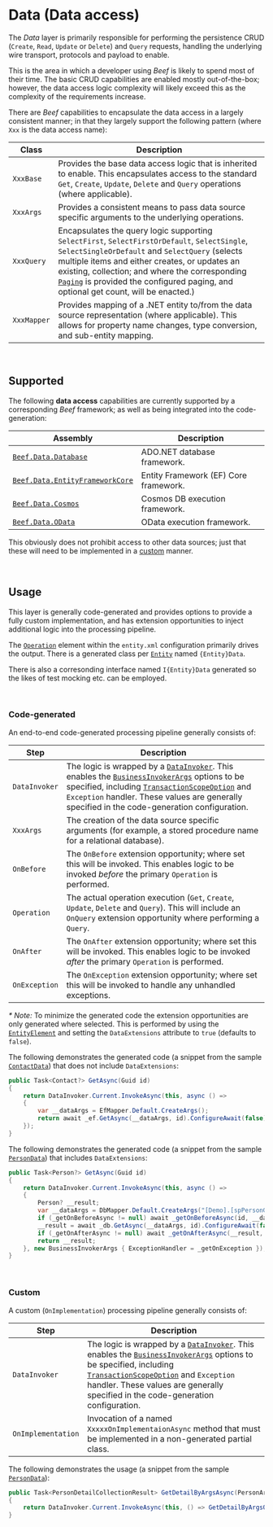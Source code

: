 ﻿# Data (Data access)

The _Data_ layer is primarily responsible for performing the persistence CRUD (`Create`, `Read`, `Update` or `Delete`) and `Query` requests, handling the underlying wire transport, protocols and payload to enable. 

This is the area in which a developer using _Beef_ is likely to spend most of their time. The basic CRUD capabilities are enabled mostly out-of-the-box; however, the data access logic complexity will likely exceed this as the complexity of the requirements increase.

There are _Beef_ capabilities to encapsulate the data access in a largely consistent manner; in that they largely support the following pattern (where `Xxx` is the data access name):

Class | Description
-|-
`XxxBase` | Provides the base data access logic that is inherited to enable. This encapsulates access to the standard `Get`, `Create`, `Update`, `Delete` and `Query` operations (where applicable).
`XxxArgs` | Provides a consistent means to pass data source specific arguments to the underlying operations.
`XxxQuery` | Encapsulates the query logic supporting `SelectFirst`, `SelectFirstOrDefault`, `SelectSingle`, `SelectSingleOrDefault` and `SelectQuery` (selects multiple items and either creates, or updates an existing, collection; and where the corresponding [`Paging`](../src/Beef.Core/Entities/PagingResult.cs) is provided the configured paging, and optional get count, will be enacted.)
`XxxMapper` | Provides mapping of a .NET entity to/from the data source representation (where applicable). This allows for property name changes, type conversion, and sub-entity mapping.

<br/>

## Supported

The following **data access** capabilities are currently supported by a corresponding _Beef_ framework; as well as being integrated into the code-generation:

Assembly | Description
-|-
[`Beef.Data.Database`](../src/Beef.Data.Database) | ADO.NET database framework. 
[`Beef.Data.EntityFrameworkCore`](../src/Beef.Data.EntityFrameworkCore) | Entity Framework (EF) Core framework. 
[`Beef.Data.Cosmos`](../src/Beef.Data.Cosmos) | Cosmos DB execution framework. 
[`Beef.Data.OData`](../src/Beef.Data.OData) | OData execution framework. 

This obviously does not prohibit access to other data sources; just that these will need to be implemented in a [custom](#Custom) manner.

<br>

## Usage
 
This layer is generally code-generated and provides options to provide a fully custom implementation, and has extension opportunities to inject additional logic into the processing pipeline.

The [`Operation`](./Entity-Operation-element.md) element within the `entity.xml` configuration primarily drives the output. There is a generated class per [`Entity`](./Entity-Entity-element.md) named `{Entity}Data`.

There is also a corresonding interface named `I{Entity}Data` generated so the likes of test mocking etc. can be employed.

<br/>

### Code-generated

An end-to-end code-generated processing pipeline generally consists of:

Step | Description
-|-
`DataInvoker` | The logic is wrapped by a [`DataInvoker`](../src/Beef.Core/Business/DataInvoker.cs). This enables the [`BusinessInvokerArgs`](../src/Beef.Core/Business/BusinessInvokerBase.cs) options to be specified, including [`TransactionScopeOption`](https://docs.microsoft.com/en-us/dotnet/api/system.transactions.transactionscopeoption) and `Exception` handler. These values are generally specified in the code-generation configuration.
`XxxArgs` | The creation of the data source specific arguments (for example, a stored procedure name for a relational database).
`OnBefore` | The `OnBefore` extension opportunity; where set this will be invoked. This enables logic to be invoked _before_ the primary `Operation` is performed.
`Operation` | The actual operation execution (`Get`, `Create`, `Update`, `Delete` and `Query`). This will include an `OnQuery` extension opportunity where performing a `Query`.
`OnAfter` | The `OnAfter` extension opportunity; where set this will be invoked. This enables logic to be invoked _after_ the primary `Operation` is performed.
`OnException` | The `OnException` extension opportunity; where set this will be invoked to handle any unhandled exceptions.

_\* Note:_ To minimize the generated code the extension opportunities are only generated where selected. This is performed by using the [`EntityElement`](./Entity-Entity-element.md) and setting the `DataExtensions` attribute to `true` (defaults to `false`).

The following demonstrates the generated code (a snippet from the sample [`ContactData`](../samples/Demo/Beef.Demo.Business/Data/Generated/ContactData.cs)) that does not include `DataExtensions`:

``` csharp
public Task<Contact?> GetAsync(Guid id)
{
    return DataInvoker.Current.InvokeAsync(this, async () =>
    {
        var __dataArgs = EfMapper.Default.CreateArgs();
        return await _ef.GetAsync(__dataArgs, id).ConfigureAwait(false);
    });
}
```

The following demonstrates the generated code (a snippet from the sample [`PersonData`](../samples/Demo/Beef.Demo.Business/Data/Generated/PersonData.cs)) that includes `DataExtensions`:

``` csharp
public Task<Person?> GetAsync(Guid id)
{
    return DataInvoker.Current.InvokeAsync(this, async () =>
    {
        Person? __result;
        var __dataArgs = DbMapper.Default.CreateArgs("[Demo].[spPersonGet]");
        if (_getOnBeforeAsync != null) await _getOnBeforeAsync(id, __dataArgs).ConfigureAwait(false);
        __result = await _db.GetAsync(__dataArgs, id).ConfigureAwait(false);
        if (_getOnAfterAsync != null) await _getOnAfterAsync(__result, id).ConfigureAwait(false);
        return __result;
    }, new BusinessInvokerArgs { ExceptionHandler = _getOnException });
}
```

<br/>

### Custom

A custom (`OnImplementation`) processing pipeline generally consists of:

Step | Description
-|-
`DataInvoker` | The logic is wrapped by a [`DataInvoker`](../src/Beef.Core/Business/DataInvoker.cs). This enables the [`BusinessInvokerArgs`](../src/Beef.Core/Business/BusinessInvokerBase.cs) options to be specified, including [`TransactionScopeOption`](https://docs.microsoft.com/en-us/dotnet/api/system.transactions.transactionscopeoption) and `Exception` handler. These values are generally specified in the code-generation configuration.
`OnImplementation` | Invocation of a named `XxxxxOnImplementaionAsync` method that must be implemented in a non-generated partial class.

The following demonstrates the usage (a snippet from the sample [`PersonData`](../samples/Demo/Beef.Demo.Business/Data/Generated/PersonData.cs)):

``` csharp
public Task<PersonDetailCollectionResult> GetDetailByArgsAsync(PersonArgs? args, PagingArgs? paging)
{
    return DataInvoker.Current.InvokeAsync(this, () => GetDetailByArgsOnImplementationAsync(args, paging), new BusinessInvokerArgs { ExceptionHandler = _getDetailByArgsOnException });
}
```